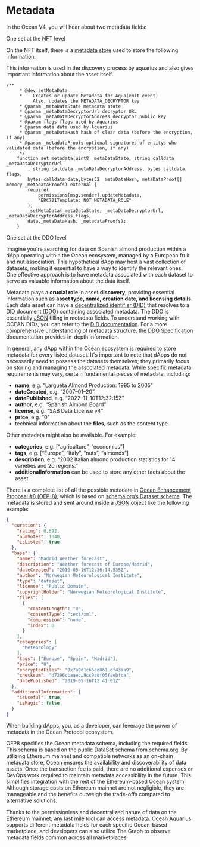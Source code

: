 # Metadata

In the Ocean V4, you will hear about two metadata fields:&#x20;

One set at the NFT level&#x20;

On the NFT itself, there is a [metadata store](https://github.com/oceanprotocol/contracts/blob/9e29194d910f28a4f0ef17ce6dc8a70741f63309/contracts/templates/ERC721Template.sol#L247) used to store the following information.

This information is used in the discovery process by aquarius and also gives important information about the asset itself.&#x20;

```solidity
/**
     * @dev setMetaData
     *    Creates or update Metadata for Aqua(emit event)
          Also, updates the METADATA_DECRYPTOR key
     * @param _metaDataState metadata state
     * @param _metaDataDecryptorUrl decryptor URL
     * @param _metaDataDecryptorAddress decryptor public key
     * @param flags flags used by Aquarius
     * @param data data used by Aquarius
     * @param _metaDataHash hash of clear data (before the encryption, if any)
     * @param _metadataProofs optional signatures of entitys who validated data (before the encryption, if any)
     */
    function set metadata(uint8 _metaDataState, string calldata _metaDataDecryptorUrl
        , string calldata _metaDataDecryptorAddress, bytes calldata flags, 
        bytes calldata data,bytes32 _metaDataHash, metaDataProof[] memory _metadataProofs) external {
        require(
            permissions[msg.sender].updateMetadata,
            "ERC721Template: NOT METADATA_ROLE"
        );
        _setMetaData(_metaDataState, _metaDataDecryptorUrl, _metaDataDecryptorAddress,flags, 
        data,_metaDataHash, _metadataProofs);
    }
```



One set at the DDO level





Imagine you're searching for data on Spanish almond production within a dApp operating within the Ocean ecosystem, managed by a European fruit and nut association. This hypothetical dApp may host a vast collection of datasets, making it essential to have a way to identify the relevant ones. One effective approach is to have metadata associated with each dataset to serve as valuable information about the data itself.

Metadata plays a **crucial role** in asset **discovery**, providing essential information such as **asset type, name, creation date, and licensing details**. Each data asset can have a [decentralized identifier (DID)](../Identifiers-Metadata.md) that resolves to a DID document ([DDO](../ddo-specification.md)) containing associated metadata. The DDO is essentially [JSON](https://www.json.org/) filling in metadata fields. To understand working with OCEAN DIDs, you can refer to the [DID documentation](../Identifiers-Metadata.md). For a more comprehensive understanding of metadata structure, the [DDO Specification](../ddo-specification.md) documentation provides in-depth information.

In general, any dApp within the Ocean ecosystem is required to store metadata for every listed dataset. It's important to note that dApps do not necessarily need to possess the datasets themselves; they primarily focus on storing and managing the associated metadata. While specific metadata requirements may vary, certain fundamental pieces of metadata, including:

* **name**, e.g. “Largueta Almond Production: 1995 to 2005”
* **dateCreated**, e.g. “2007–01–20”
* **datePublished**, e.g. “2022–11–10T12:32:15Z”
* **author**, e.g. “Spanish Almond Board”
* **license**, e.g. “SAB Data License v4”
* **price**, e.g. “0”
* technical information about the **files**, such as the content type.

Other metadata might also be available. For example:

* **categories**, e.g. \[“agriculture”, “economics”]
* **tags**, e.g. \[“Europe”, “Italy”, “nuts”, “almonds”]
* **description**, e.g. “2002 Italian almond production statistics for 14 varieties and 20 regions.”
* **additionalInformation** can be used to store any other facts about the asset.



There is a complete list of all the possible metadata in [Ocean Enhancement Proposal #8 (OEP-8)](https://github.com/oceanprotocol/OEPs/tree/master/8), which is based on [schema.org’s Dataset schema](https://schema.org/Dataset). The metadata is stored and sent around inside a [JSON](http://json.org/) object like the following example:

```json
{
  "curation": {
    "rating": 0.892,
    "numVotes": 1040,
    "isListed": true
  },
  "base": {
    "name": "Madrid Weather forecast",
    "description": "Weather forecast of Europe/Madrid",
    "dateCreated": "2019-05-16T12:36:14.535Z",
    "author": "Norwegian Meteorological Institute",
    "type": "dataset",
    "license": "Public Domain",
    "copyrightHolder": "Norwegian Meteorological Institute",
    "files": [
      {
        "contentLength": "0",
        "contentType": "text/xml",
        "compression": "none",
        "index": 0
      }
    ],
    "categories": [
      "Meteorology"
    ],
    "tags": ["Europe", "Spain", "Madrid"],
    "price": "0",
    "encryptedFiles": "0x7a0d1c66ae861…df43aa9",
    "checksum": "d7296ccaaec…9cc9adf05faebfca",
    "datePublished": "2019-05-16T12:41:01Z"
  },
  "additionalInformation": {
    "isUseful": true,
    "isMagic": false
  }
}

```

When building dApps, you, as a developer, can leverage the power of metadata in the Ocean Protocol ecosystem.&#x20;

OEP8 specifies the Ocean metadata schema, including the required fields. This schema is based on the public DataSet schema from schema.org. By utilizing Ethereum mainnet and compatible networks as an on-chain metadata store, Ocean ensures the availability and discoverability of data assets. Once the transaction fee is paid, there are no additional expenses or DevOps work required to maintain metadata accessibility in the future. This simplifies integration with the rest of the Ethereum-based Ocean system. Although storage costs on Ethereum mainnet are not negligible, they are manageable and the benefits outweigh the trade-offs compared to alternative solutions.

Thanks to the permissionless and decentralized nature of data on the Ethereum mainnet, any last mile tool can access metadata. Ocean [Aquarius](../aquarius/) supports different metadata fields for each specific Ocean-based marketplace, and developers can also utilize The Graph to observe metadata fields common across all marketplaces.



